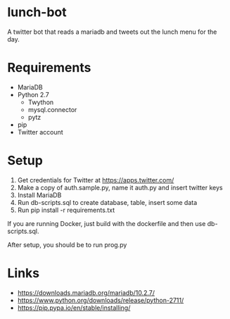 # lunch-bot
A twitter bot that reads a mariadb and tweets out the lunch menu for the day.

# Requirements
- MariaDB
- Python 2.7
  - Twython
  - mysql.connector
  - pytz
- pip
- Twitter account

# Setup
1. Get credentials for Twitter at https://apps.twitter.com/
2. Make a copy of auth.sample.py, name it auth.py and insert twitter keys
3. Install MariaDB
4. Run db-scripts.sql to create database, table, insert some data
5. Run pip install -r requirements.txt

If you are running Docker, just build with the dockerfile and then use db-scripts.sql.

After setup, you should be to run prog.py

# Links
- https://downloads.mariadb.org/mariadb/10.2.7/
- https://www.python.org/downloads/release/python-2711/
- https://pip.pypa.io/en/stable/installing/
